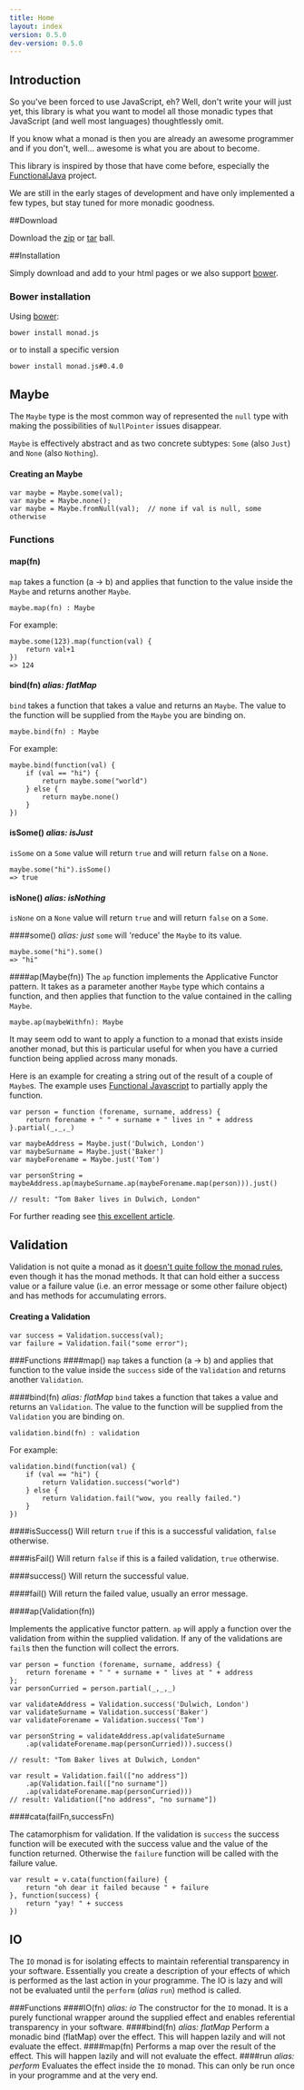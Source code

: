 ```yaml
---
title: Home
layout: index
version: 0.5.0
dev-version: 0.5.0
---
```


## Introduction

So you've been forced to use JavaScript, eh? Well, don't write your will just yet, this library is what you want to
model all those monadic types that JavaScript (and well most languages) thoughtlessly omit.

If you know what a monad is then you are already an awesome programmer and if you don't, well... awesome is what you are
about to become.

This library is inspired by those that have come before, especially the [FunctionalJava][functionalJava] project.

We are still in the early stages of development and have only implemented a few types, but stay tuned for more monadic
goodness.

##Download

Download the [zip][gitZip] or [tar][gitTar] ball.

##Installation

Simply download and add to your html pages or we also support [bower].

### Bower installation
Using [bower]:

	bower install monad.js

or to install a specific version

	bower install monad.js#0.4.0
	
## Maybe

The `Maybe` type is the most common way of represented the `null` type with making the possibilities of `NullPointer`
issues disappear.

`Maybe` is effectively abstract and as two concrete subtypes: `Some` (also `Just`) and `None` (also `Nothing`).

#### Creating an Maybe

	var maybe = Maybe.some(val);
	var maybe = Maybe.none();
	var maybe = Maybe.fromNull(val);  // none if val is null, some otherwise
	
### Functions
#### map(fn)
`map` takes a function (a -> b) and applies that function to the value inside the `Maybe` and returns another `Maybe`.
	
	maybe.map(fn) : Maybe

For example:

	maybe.some(123).map(function(val) {
		return val+1
	})
	=> 124

#### bind(fn) *alias: flatMap*
`bind` takes a function that takes a value and returns an `Maybe`.  The value to the function will be supplied from the `Maybe` you are binding on.
            
	maybe.bind(fn) : Maybe

For example:

	maybe.bind(function(val) {
		if (val == "hi") {
			return maybe.some("world")
		} else {
			return maybe.none()
		}
	})


#### isSome() *alias: isJust*
`isSome` on a `Some` value will return `true` and will return `false` on a `None`.

	maybe.some("hi").isSome()
	=> true


#### isNone() *alias: isNothing*
`isNone` on a `None` value will return `true` and will return `false` on a `Some`.

####some() *alias: just*
`some` will 'reduce' the `Maybe` to its value.

	maybe.some("hi").some()
	=> "hi"

####ap(Maybe(fn))
The `ap` function implements the Applicative Functor pattern.  It takes as a parameter another `Maybe` type which contains a function, and then applies that function to the value contained in the calling `Maybe`. 

	maybe.ap(maybeWithfn): Maybe

It may seem odd to want to apply a function to a monad that exists inside another monad, but this is particular useful for when you have a curried function being applied across many monads.

Here is an example for creating a string out of the result of a couple of `Maybe`s.  The example uses [Functional Javascript] to partially apply the function.

	var person = function (forename, surname, address) {
        return forename + " " + surname + " lives in " + address
    }.partial(_,_,_)

    var maybeAddress = Maybe.just('Dulwich, London')
    var maybeSurname = Maybe.just('Baker')
    var maybeForename = Maybe.just('Tom')
    
    var personString = maybeAddress.ap(maybeSurname.ap(maybeForename.map(person))).just()
    
    // result: "Tom Baker lives in Dulwich, London"

For further reading see [this excellent article](http://learnyouahaskell.com/functors-applicative-functors-and-monoids).
	

## Validation
Validation is not quite a monad as it [doesn't quite follow the monad rules](http://stackoverflow.com/questions/12211776/why-isnt-validation-a-monad-scalaz7), even though it has the monad methods.  It that can hold either a success value or a failure value (i.e. an error message or some other failure object) and has methods for accumulating errors.

#### Creating a Validation

	var success = Validation.success(val);
	var failure = Validation.fail("some error");

###Functions
####map()
`map` takes a function (a -> b) and applies that function to the value inside the `success` side of the `Validation` and returns another `Validation`.

####bind(fn) *alias: flatMap*
`bind` takes a function that takes a value and returns an `Validation`.  The value to the function will be supplied from the `Validation` you are binding on.
            
	validation.bind(fn) : validation

For example:

	validation.bind(function(val) {
		if (val == "hi") {
			return Validation.success("world")
		} else {
			return Validation.fail("wow, you really failed.")
		}
	})


####isSuccess()
Will return `true` if this is a successful validation, `false` otherwise. 

####isFail()
Will return `false` if this is a failed validation, `true` otherwise.

####success()
Will return the successful value.

####fail()
Will return the failed value, usually an error message.

####ap(Validation(fn))

Implements the applicative functor pattern.  `ap` will apply a function over the validation from within the supplied validation.  If any of the validations are `fail`s then the function will collect the errors.

	var person = function (forename, surname, address) {
        return forename + " " + surname + " lives at " + address
    };
    var personCurried = person.partial(_,_,_)

    var validateAddress = Validation.success('Dulwich, London')
    var validateSurname = Validation.success('Baker')
    var validateForename = Validation.success('Tom')
    
    var personString = validateAddress.ap(validateSurname
    	.ap(validateForename.map(personCurried))).success()
    
    // result: "Tom Baker lives at Dulwich, London"
    
    var result = Validation.fail(["no address"])
    	.ap(Validation.fail(["no surname"])
    	.ap(validateForename.map(personCurried)))
    // result: Validation(["no address", "no surname"])
    
####cata(failFn,successFn)

The catamorphism for validation.  If the validation is `success` the success function will be executed with the success value and the value of the function returned. Otherwise the `failure` function will be called with the failure value.

	var result = v.cata(function(failure) {
		return "oh dear it failed because " + failure
	}, function(success) {
		return "yay! " + success
	})
	
## IO
The `IO` monad is for isolating effects to maintain referential transparency in your software.  Essentially you create a description of your effects of which is performed as the last action in your programme.  The IO is lazy and will not be evaluated until the `perform` (*alias* `run`) method is called.

###Functions
####IO(fn) *alias: io*
The constructor for the `IO` monad.  It is a purely functional wrapper around the supplied effect and enables referential transparency in your software.
####bind(fn) *alias: flatMap*
Perform a monadic bind (flatMap) over the effect.  This will happen lazily and will not evaluate the effect.
####map(fn)
Performs a map over the result of the effect.  This will happen lazily and will not evaluate the effect.
####run *alias: perform*
Evaluates the effect inside the `IO` monad.  This can only be run once in your programme and at the very end.
            
[functionalJava]: http://functionaljava.org/
[Functional Javascript]: http://osteele.com/sources/javascript/functional/
[gitZip]: https://github.com/cwmyers/monad.js/zipball/master (zip format)
[gitTar]: https://github.com/cwmyers/monad.js/tarball/master (tar format)
[bower]: http://bower.io